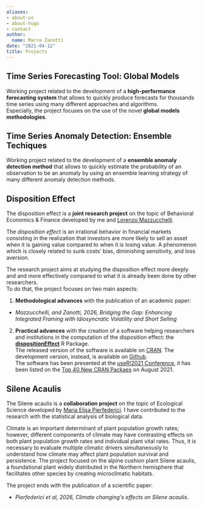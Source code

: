 ```yaml
---
aliases:
- about-us
- about-hugo
- contact
author:
  name: Marco Zanotti
date: "2021-04-12"
title: Projects
---
```


## Time Series Forecasting Tool: Global Models

Working project related to the development of a **high-performance forecasting system** 
that allows to quickly produce forecasts for thousands time series using many different
approaches and algorithms.  
Especially, the project focuses on the use of the novel **global models methodologies**.  


## Time Series Anomaly Detection: Ensemble Techiques

Working project related to the development of a **ensemble anomaly detection method** 
that allows to quickly estimate the probability of an observation to be an anomaly
by using an ensemble learning strategy of many different anomaly detection methods.  


## Disposition Effect

The disposition effect is a **joint research project** on the topic of Behavioral 
Economics & Finance developed by me and 
[Lorenzo Mazzucchelli](https://www.linkedin.com/in/lorenzo-mazzucchelli-72a661122/).  

The *disposition effect* is an irrational behavior in financial markets consisting 
in the realization that investors are more likely to sell an asset when it is 
gaining value compared to when it is losing value. A phenomenon which is closely 
related to sunk costs’ bias, diminishing sensitivity, and loss aversion.  

The research project aims at studying the disposition effect more deeply and
and more effectively compared to what it is already been done by other researchers.  
To do that, the project focuses on two main aspects:  

1. **Methodological advances** with the publication of an academic paper:   
- *Mazzucchelli, and Zanotti, 2026, Bridging the Gap: Enhancing Integrated Framing with Idiosyncratic Volatility and Short Selling*  

2. **Practical advances** with the creation of a software helping researchers and 
institutions in the computation of the disposition effect: the 
**[dispositionEffect](https://marcozanotti.github.io/dispositionEffect)** R Package.  
The released version of the software is available on 
[CRAN](https://CRAN.R-project.org/package=dispositionEffect).
The development version, instead, is available on 
[Github](https://github.com/marcozanotti/dispositionEffect).   
The software has been presented at the [useR!2021 Conference](https://user2021.r-project.org/),
it has been listed on the 
[Top 40 New CRAN Packaes](https://rviews.rstudio.com/2021/09/27/august-2021-top-40-new-cran-packages/)
on August 2021.


## Silene Acaulis

The Silene acaulis is a **collaboration project** on the topic of Ecological Science
developed by [Maria Elisa Pierfederici](https://www.linkedin.com/in/maria-elisa-pierfederici-5392aa182/). 
I have contributed to the research with the statistical analysis of biological 
data.   

Climate is an important determinant of plant population growth rates; 
however, different components of climate may have contrasting effects on 
both plant population growth rates and individual plant vital rates. Thus, 
it is necessary to evaluate multiple climatic drivers simultaneously to 
understand how climate may affect plant population survival and persistence. 
The project focused on the alpine cushion plant Silene acaulis, a 
foundational plant widely distributed in the Northern hemisphere that 
facilitates other species by creating microclimatic habitats.  

The project ends with the publication of a scientific paper:  
- *Pierfederici et al, 2026, Climate changing's effects on Silene acaulis*.  

